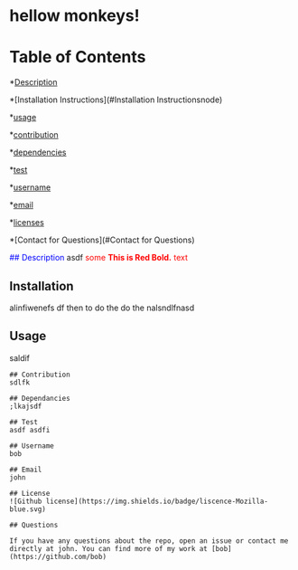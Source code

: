 
   # hellow monkeys!
   # Table of Contents 

   *[Description](#description) 

   *[Installation Instructions](#Installation Instructionsnode) 

   *[usage](#usage) 

   *[contribution](#contribution) 

   *[dependencies](#dependancies) 

   *[test](#test) 

   *[username](#username) 

   *[email](#email) 

   *[licenses](#licenses) 

   *[Contact for Questions](#Contact for Questions) 

 <span style="color:blue">## Description</span>
    asdf
<span style="color:red">some **This is Red Bold.** text</span>
## Installation
   alinfiwenefs df then to do the do the nalsndlfnasd

## Usage
   saldif

    ## Contribution
    sdlfk

    ## Dependancies
    ;lkajsdf
    
    ## Test
    asdf asdfi
    
    ## Username
    bob
    
    ## Email
    john
    
    ## License
    ![Github license](https://img.shields.io/badge/liscence-Mozilla-blue.svg)

    ## Questions

    If you have any questions about the repo, open an issue or contact me directly at john. You can find more of my work at [bob](https://github.com/bob)

    
